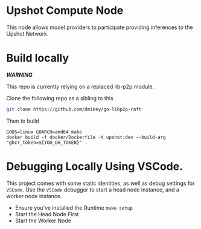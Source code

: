 # Upshot Compute Node

This node allows model providers to participate providing inferences to the Upshot Network.

# Build locally


***WARNING***

This repo is currently relying on a replaced lib-p2p module.

Clone the following repo as a sibling to this

```bash
git clone https://github.com/dmikey/go-libp2p-raft
```

Then to build

```
GOOS=linux GOARCH=amd64 make
docker build -f docker/Dockerfile -t upshot:dev --build-arg "ghcr_token=${YOU_GH_TOKEN}" . 
```

# Debugging Locally Using VSCode.

This project comes with some static identities, as well as debug settings for `VSCode`. Use the `VSCode` debugger to start a head node instance, and a worker node instance.

* Ensure you've installed the Runtime `make setup`
* Start the Head Node First
* Start the Worker Node